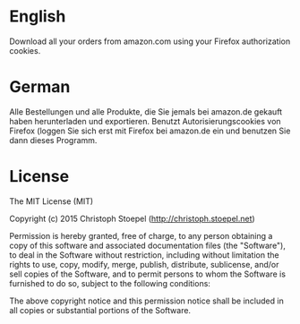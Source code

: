 # English

Download all your orders from amazon.com using your Firefox authorization cookies.

# German

Alle Bestellungen und alle Produkte, die Sie jemals bei amazon.de gekauft haben herunterladen und exportieren. Benutzt Autorisierungscookies von Firefox (loggen Sie sich erst mit Firefox bei amazon.de ein und benutzen Sie dann dieses Programm.

# License

The MIT License (MIT)

Copyright (c) 2015 Christoph Stoepel (http://christoph.stoepel.net)

Permission is hereby granted, free of charge, to any person obtaining a copy of this software and associated documentation files (the "Software"), to deal in the Software without restriction, including without limitation the rights to use, copy, modify, merge, publish, distribute, sublicense, and/or sell copies of the Software, and to permit persons to whom the Software is furnished to do so, subject to the following conditions:

The above copyright notice and this permission notice shall be included in all copies or substantial portions of the Software.
